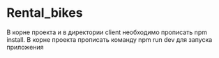 # Rental_bikes
В корне проекта и в директории client необходимо прописать npm install.
В корне проекта прописать команду npm run dev для запуска приложения
